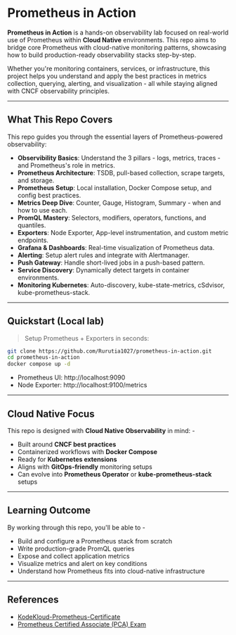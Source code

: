 # Prometheus in Action 
**Prometheus in Action** is a hands-on observability lab focused on real-world use of Prometheus within **Cloud Native** environments. This repo aims to bridge core Prometheus with cloud-native monitoring patterns, showcasing how to build production-ready observability stacks step-by-step. 

Whether you're monitoring containers, services, or infrastructure, this project helps you understand and apply the best practices in metrics collection, querying, alerting, and visualization - all while staying aligned with CNCF observability principles. 

--- 

## What This Repo Covers 
This repo guides you through the essential layers of Prometheus-powered observability: 

- **Observibility Basics**: Understand the 3 pillars - logs, metrics, traces - and Prometheus's role in metrics. 
- **Prometheus Architecture**: TSDB, pull-based collection, scrape targets, and storage. 
- **Prometheus Setup**: Local installation, Docker Compose setup, and config best practices. 
- **Metrics Deep Dive**: Counter, Gauge, Histogram, Summary - when and how to use each.
- **PromQL Mastery**: Selectors, modifiers, operators, functions, and quantiles. 
- **Exporters**: Node Exporter, App-level instrumentation, and custom metric endpoints.
- **Grafana & Dashboards**: Real-time visualization of Prometheus data.
- **Alerting**: Setup alert rules and integrate with Alertmanager.
- **Push Gateway**: Handle short-lived jobs in a push-based pattern.
- **Service Discovery**: Dynamically detect targets in container environments.
- **Monitoring Kubernetes**: Auto-discovery, kube-state-metrics, cSdvisor, kube-prometheus-stack.

--- 

## Quickstart (Local lab)
> Setup Prometheus + Exporters in seconds: 

```bash 
git clone https://github.com/Rurutia1027/prometheus-in-action.git
cd prometheus-in-action
docker compose up -d
```

- Prometheus UI: http://localhost:9090
- Node Exporter: http://localhost:9100/metrics

--- 

## Cloud Native Focus 

This repo is designed with **Cloud Native Observability** in mind: -
- Built around **CNCF best practices**
- Containerized workflows with **Docker Compose**
- Ready for **Kubernetes extensions**
- Aligns with **GitOps-friendly** monitoring setups
- Can evolve into **Prometheus Operator** or **kube-prometheus-stack** setups

--- 

## Learning Outcome 
By working through this repo, you'll be able to -
- Build and configure a Prometheus stack from scratch
- Write production-grade PromQL queries
- Expose and collect application metrics
- Visualize metrics and alert on key conditions
- Understand how Prometheus fits into cloud-native infrastructure 
  
---

## References
- [KodeKloud-Prometheus-Certificate](https://learn.kodekloud.com/user/courses/prometheus-certified-associate-pca)
- [Prometheus Certified Associate (PCA) Exam](https://github.com/cncf/curriculum/blob/master/PCA_Curriculum.pdf)
